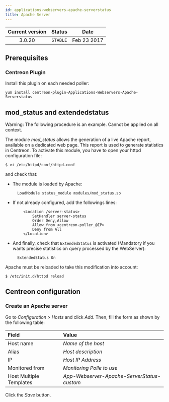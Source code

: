 ```yaml
---
id: applications-webservers-apache-serverstatus
title: Apache Server
---
```


| Current version | Status | Date |
| :-: | :-: | :-: |
| 3.0.20 | `STABLE` | Feb 23 2017 |

## Prerequisites

### Centreon Plugin

Install this plugin on each needed poller:

``` shell
yum install centreon-plugin-Applications-Webservers-Apache-Serverstatus
```

## mod\_status and extendedstatus

Warning: The following procedure is an example. Cannot be applied on all context.

The module *mod\_status* allows the generation of a live Apache report, available on a dedicated web page. This report
is used to generate statistics in Centreon. To activate this module, you have to open your httpd configuration file:

    $ vi /etc/httpd/conf/httpd.conf

and check that:

  - The module is loaded by Apache:
    
    ``` 
      LoadModule status_module modules/mod_status.so
    ```

  - If not already configured, add the followings lines:

<!-- end list -->

``` 
        <Location /server-status>
            SetHandler server-status 
            Order Deny,Allow
            Allow from <centreon-poller_@IP>
            Deny from All
        </Location>
```

  - And finally, check that `ExtendedStatus` is activated (Mandatory if you wants precise statistics on query processed
    by the WebServer):
    
    ``` 
      ExtendedStatus On
    ```

Apache must be reloaded to take this modification into account:

    $ /etc/init.d/httpd reload

## Centreon configuration

### Create an Apache server

Go to *Configuration \> Hosts* and click *Add*. Then, fill the form as shown by the following table:

| Field                   | Value                                      |
| :---------------------- | :----------------------------------------- |
| Host name               | *Name of the host*                         |
| Alias                   | *Host description*                         |
| IP                      | *Host IP Address*                          |
| Monitored from          | *Monitoring Polle to use*                  |
| Host Multiple Templates | *App-Webserver-Apache-ServerStatus-custom* |

Click the *Save* button.


